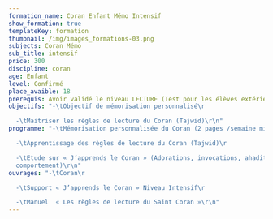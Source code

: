 ```yaml
---
formation_name: Coran Enfant Mémo Intensif
show_formation: true
templateKey: formation
thumbnail: /img/images_formations-03.png
subjects: Coran Mémo
sub_title: intensif
price: 300
discipline: coran
age: Enfant
level: Confirmé
place_avaible: 18
prerequis: Avoir validé le niveau LECTURE (Test pour les élèves extérieur)
objectifs: "-\tObjectif de mémorisation personnalisé\r

  -\tMaitriser les règles de lecture du Coran (Tajwid)\r\n"
programme: "-\tMémorisation personnalisée du Coran (2 pages /semaine minimum)\r

  -\tApprentissage des règles de lecture du Coran (Tajwid)\r

  -\tEtude sur « J’apprends le Coran » (Adorations, invocations, ahadith,
  comportement)\r\n"
ouvrages: "-\tCoran\r

  -\tSupport « J’apprends le Coran » Niveau Intensif\r

  -\tManuel  « Les règles de lecture du Saint Coran »\r\n"
---
```

